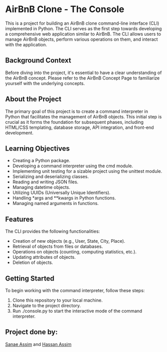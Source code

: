 # AirBnB Clone - The Console
This is a project for building an AirBnB clone command-line interface (CLI) implemented in Python. The CLI serves as the first step towards developing a comprehensive web application similar to AirBnB. The CLI allows users to manage AirBnB objects, perform various operations on them, and interact with the application.

## Background Context
Before diving into the project, it's essential to have a clear understanding of the AirBnB concept. Please refer to the AirBnB Concept Page to familiarize yourself with the underlying concepts.

## About the Project
The primary goal of this project is to create a command interpreter in Python that facilitates the management of AirBnB objects. This initial step is crucial as it forms the foundation for subsequent phases, including HTML/CSS templating, database storage, API integration, and front-end development.

## Learning Objectives

- Creating a Python package.
- Developing a command interpreter using the cmd module.
- Implementing unit testing for a sizable project using the unittest module.
- Serializing and deserializing classes.
- Reading and writing JSON files.
- Managing datetime objects.
- Utilizing UUIDs (Universally Unique Identifiers).
- Handling *args and **kwargs in Python functions.
- Managing named arguments in functions.

## Features
The CLI provides the following functionalities:

- Creation of new objects (e.g., User, State, City, Place).
- Retrieval of objects from files or databases.
- Operations on objects (counting, computing statistics, etc.).
- Updating attributes of objects.
- Deletion of objects.

## Getting Started
To begin working with the command interpreter, follow these steps:

1. Clone this repository to your local machine.
2. Navigate to the project directory.
3. Run ./console.py to start the interactive mode of the command interpreter.

## Project done by:
[Sanae Assim](https://github.com/sanaeas/) and [Hassan Assim](https://github.com/ASSIMv3/)
